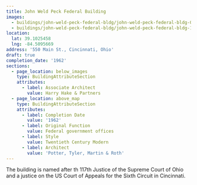 ```yaml
---
title: John Weld Peck Federal Building
images:
  - buildings/john-weld-peck-federal-bldg/john-weld-peck-federal-bldg-0_lvr2gh
  - buildings/john-weld-peck-federal-bldg/john-weld-peck-federal-bldg-1_wbojix
location:
  lat: 39.1025458
  lng: -84.5095669
address: '550 Main St., Cincinnati, Ohio'
draft: true
completion_date: '1962'
sections:
  - page_location: below_images
    type: BuildingAttributeSection
    attributes:
      - label: Associate Architect
        value: Harry Hake & Partners
  - page_location: above_map
    type: BuildingAttributeSection
    attributes:
      - label: Completion Date
        value: '1962'
      - label: Original Function
        value: Federal government offices
      - label: Style
        value: Twentieth Century Modern
      - label: Architect
        value: 'Potter, Tyler, Martin & Roth'
---
```


The building is named after th 117th Justice of the Supreme Court of Ohio and a justice on the US Court of Appeals for the Sixth Circuit in Cincinnati.
